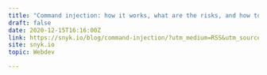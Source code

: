 ```yaml
---
title: "Command injection: how it works, what are the risks, and how to prevent it"
draft: false
date: 2020-12-15T16:16:00Z
link: https://snyk.io/blog/command-injection/?utm_medium=RSS&utm_source=hune
site: snyk.io
topic: Webdev  

---
```

